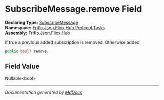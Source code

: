 ﻿<!--  
  <auto-generated>   
    The contents of this file were generated by a tool.  
    Changes to this file may be list if the file is regenerated  
  </auto-generated>   
-->

# SubscribeMessage.remove Field

**Declaring Type:** [SubscribeMessage](../index.md)  
**Namespace:** [Friflo.Json.Fliox.Hub.Protocol.Tasks](../../index.md)  
**Assembly:** Friflo.Json.Fliox.Hub

if true a previous added subscription is removed. Otherwise added

```csharp
public bool? remove;
```

## Field Value

Nullable\<bool\>

___

*Documentation generated by [MdDocs](https://github.com/ap0llo/mddocs)*
